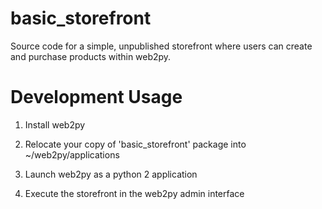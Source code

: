 # basic_storefront
Source code for a simple, unpublished storefront where users can create and purchase products within web2py. 


# Development Usage
1) Install web2py

2) Relocate your copy of 'basic_storefront' package into ~/web2py/applications

3) Launch web2py as a python 2 application

4) Execute the storefront in the web2py admin interface
